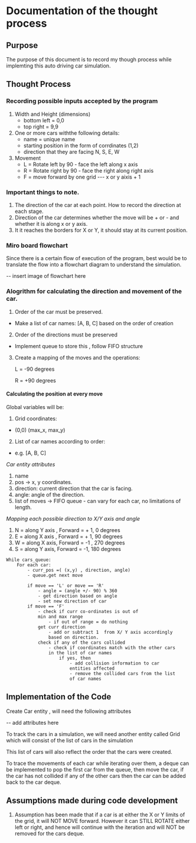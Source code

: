 # Documentation of the thought process

## Purpose
The purpose of this document is to record my though process while implemting this auto driving car simulation. 

## Thought Process

### Recording possible inputs accepted by the program

1. Width and Height (dimensions)
    - bottom left = 0,0
    - top right = 9,9
2. One or more cars withthe following details: 
    - name = unique name 
    - starting position in the form of corrdinates (1,2)
    - direction that they are facing 
        N, S, E, W 
3. Movement 
    - L = Rotate left by 90 - face the left along x axis 
    - R = Rotate right by 90 - face the right along right axis 
    - F = move forward by one grid --- x or y aixis + 1

### Important things to note. 

1. The direction of the car at each point. How to record the direction at each stage. 
2. Direction of the car determines whether the move will be + or - and whether it is along x or y axis. 
3. It it reaches the borders for X or Y, it should stay at its current position. 

### Miro board flowchart

Since there is a certain flow of execution of the program, best would be to translate the flow into a flowchart diagram to understand the simulation. 


-- insert image of flowchart here 

### Alogrithm for calculating the direction and movement of the car. 


1. Order of the car must be preserved. 
- Make a list of car names: [A, B, C] based on the order of creation
2. Order of the directions must be preserved
- Implement queue to store this , follow FIFO structure

3. Create a mapping of the moves and the operations:

    L = -90 degrees

    R = +90 degrees

#### Calculating the position at every move

Global variables will be:
1. Grid coordinates:
- (0,0) (max_x, max_y)
2. List of car names according to order: 
- e.g. [A, B, C] 

*Car entity attributes*
1. name
2. pos -> x, y coordinates.
3. direction: current direction that the car is facing.
4. angle: angle of the direction. 
5. list of moves -> FIFO queue - can vary for each car, no limitations of length.

*Mapping each possible direction to X/Y axis and angle*
1. N = along Y axis , Forward = + 1, 0 degrees
2. E  = along X axis , Forward = + 1, 90 degrees
3. W = along X axis, Forward = -1 , 270 degrees
4. S = along Y axis, Forward = -1, 180 degrees

```
While cars_queue:
    For each car:
        - curr_pos =( (x,y) , direction, angle)
        - queue.get next move
        
        if move == 'L' or move == 'R'
            - angle = (angle +/- 90) % 360
            - get direction based on angle
            - set new direction of car
        if move == 'F'
            - check if curr co-ordinates is out of 
            min and max range
                - if out of range = do nothing
            get curr direction
                - add or subtract 1  from X/ Y axis accordingly
                based on direction.
            check if any of the cars collided
                - check if coordinates match with the other cars
                in the list of car names
                    if yes, then
                        - add collision information to car
                        entities affected
                        - remove the collided cars from the list
                        of car names
```

## Implementation of the Code

Create Car entity , will need the following attributes

-- add attributes here

To track the cars in a simulation, we will need another entity called Grid which will consist of the list of cars in the simulation 

This list of cars will also reflect the order that the cars were created. 

To trace the movements of each car while iterating over them, a deque can be implemented to pop the first car from the queue, then move the car, if the car has not collided if any of the other cars then the car can be added back to the car deque.



## Assumptions made during code development

1. Assumption has been made that if a car is at either the X or Y limits of the grid, it will NOT MOVE forward. However it can STILL ROTATE either left or right, and hence will continue with the iteration and will NOT be removed for the cars deque.




